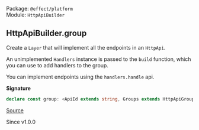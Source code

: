 Package: `@effect/platform`<br />
Module: `HttpApiBuilder`<br />

## HttpApiBuilder.group

Create a `Layer` that will implement all the endpoints in an `HttpApi`.

An unimplemented `Handlers` instance is passed to the `build` function, which
you can use to add handlers to the group.

You can implement endpoints using the `handlers.handle` api.

**Signature**

```ts
declare const group: <ApiId extends string, Groups extends HttpApiGroup.HttpApiGroup.Any, ApiError, ApiR, const Name extends HttpApiGroup.HttpApiGroup.Name<Groups>, Return>(api: HttpApi.HttpApi<ApiId, Groups, ApiError, ApiR>, groupName: Name, build: (handlers: Handlers.FromGroup<ApiError, ApiR, HttpApiGroup.HttpApiGroup.WithName<Groups, Name>>) => Handlers.ValidateReturn<Return>) => Layer.Layer<HttpApiGroup.ApiGroup<ApiId, Name>, Handlers.Error<Return>, Exclude<Handlers.Context<Return> | HttpApiGroup.HttpApiGroup.MiddlewareWithName<Groups, Name>, Scope>>
```

[Source](https://github.com/Effect-TS/effect/tree/main/packages/platform/src/HttpApiBuilder.ts#L457)

Since v1.0.0
